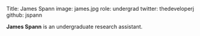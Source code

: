 Title: James Spann
image: james.jpg
role: undergrad
twitter: thedeveloperj
github: jspann

**James Spann** is an undergraduate research assistant.
